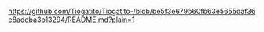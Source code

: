 https://github.com/Tiogatito/Tiogatito-/blob/be5f3e679b60fb63e5655daf36e8addba3b13294/README.md?plain=1